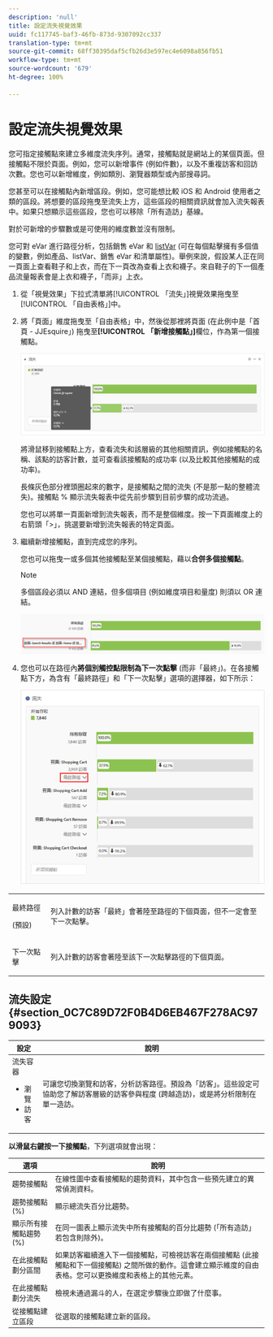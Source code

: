 ```yaml
---
description: 'null'
title: 設定流失視覺效果
uuid: fc117745-baf3-46fb-873d-9307092cc337
translation-type: tm+mt
source-git-commit: 68ff30395daf5cfb26d3e597ec4e6098a856fb51
workflow-type: tm+mt
source-wordcount: '679'
ht-degree: 100%

---
```



# 設定流失視覺效果

您可指定接觸點來建立多維度流失序列。通常，接觸點就是網站上的某個頁面。但接觸點不限於頁面。例如，您可以新增事件 (例如件數)，以及不重複訪客和回訪次數。您也可以新增維度，例如類別、瀏覽器類型或內部搜尋詞。

您甚至可以在接觸點內新增區段。例如，您可能想比較 iOS 和 Android 使用者之類的區段。將想要的區段拖曳至流失上方，這些區段的相關資訊就會加入流失報表中。如果只想顯示這些區段，您也可以移除「所有造訪」基線。

對於可新增的步驟數或是可使用的維度數並沒有限制。

您可對 eVar 進行路徑分析，包括銷售 eVar 和 [listVar](https://docs.adobe.com/content/help/zh-Hant/analytics/implementation/vars/page-vars/page-variables.html) (可在每個點擊擁有多個值的變數，例如產品、listVar、銷售 eVar 和清單屬性)。舉例來說，假設某人正在同一頁面上查看鞋子和上衣，而在下一頁改為查看上衣和襪子。來自鞋子的下一個產品流量報表會是上衣和襪子，「而非」上衣。

1. 從「視覺效果」下拉式清單將[!UICONTROL 「流失」]視覺效果拖曳至[!UICONTROL 「自由表格」]中。

1. 將「頁面」維度拖曳至「自由表格」中，然後從那裡將頁面 (在此例中是「首頁 - JJEsquire」) 拖曳至&#x200B;**[!UICONTROL 「新增接觸點」]**&#x200B;欄位，作為第一個接觸點。

   ![](assets/fallout1.png)

   將滑鼠移到接觸點上方，查看流失和該層級的其他相關資訊，例如接觸點的名稱、該點的訪客計數，並可查看該接觸點的成功率 (以及比較其他接觸點的成功率)。

   長條灰色部分裡頭圈起來的數字，是接觸點之間的流失 (不是那一點的整體流失)。接觸點 % 顯示流失報表中從先前步驟到目前步驟的成功流過。

   您也可以將單一頁面新增到流失報表，而不是整個維度。按一下頁面維度上的右箭頭「>」，挑選要新增到流失報表的特定頁面。

1. 繼續新增接觸點，直到完成您的序列。

   您也可以拖曳一或多個其他接觸點至某個接觸點，藉以&#x200B;**合併多個接觸點**。

   >[!NOTE]
   >
   >多個區段必須以 AND 連結，但多個項目 (例如維度項目和量度) 則須以 OR 連結。

   ![](assets/multiple_obj_touchpoint.png)

1. 您也可以在路徑內&#x200B;**將個別觸控點限制為下一次點擊** (而非「最終」)。在各接觸點下方，為含有「最終路徑」和「下一次點擊」選項的選擇器，如下所示：

   ![](assets/next-hit-eventually.png)

<table id="table_A91D99D9364B41929CC5A5BC907E8985"> 
 <tbody> 
  <tr> 
   <td colname="col1"> <p>最終路徑 </p> <p>(預設) </p> </td> 
   <td colname="col2"> <p>列入計數的訪客「最終」會著陸至路徑的下個頁面，但不一定會至下一次點擊。 </p> </td> 
  </tr> 
  <tr> 
   <td colname="col1"> <p>下一次點擊 </p> </td> 
   <td colname="col2"> <p>列入計數的訪客會著陸至該下一次點擊路徑的下個頁面。 </p> </td> 
  </tr> 
 </tbody> 
</table>

## 流失設定 {#section_0C7C89D72F0B4D6EB467F278AC979093}

| 設定 | 說明 |
|--- |--- |
| 流失容器 <ul><li>瀏覽</li><li>訪客</li></ul> | 可讓您切換瀏覽和訪客，分析訪客路徑。預設為「訪客」。這些設定可協助您了解訪客層級的訪客參與程度 (跨越造訪)，或是將分析限制在單一造訪。 |

**以滑鼠右鍵按一下接觸點**，下列選項就會出現：

| 選項 | 說明 |
|--- |--- |
| 趨勢接觸點 | 在線性圖中查看接觸點的趨勢資料，其中包含一些預先建立的異常偵測資料。 |
| 趨勢接觸點 (%) | 顯示總流失百分比趨勢。 |
| 顯示所有接觸點趨勢 (%) | 在同一圖表上顯示流失中所有接觸點的百分比趨勢 (「所有造訪」若包含則除外)。 |
| 在此接觸點劃分區間 | 如果訪客繼續進入下一個接觸點，可檢視訪客在兩個接觸點 (此接觸點和下一個接觸點) 之間所做的動作。這會建立顯示維度的自由表格。您可以更換維度和表格上的其他元素。 |
| 在此接觸點劃分流失 | 檢視未通過漏斗的人，在選定步驟後立即做了什麼事。 |
| 從接觸點建立區段 | 從選取的接觸點建立新的區段。 |
